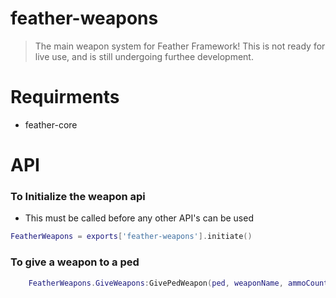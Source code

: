 # feather-weapons
> The main weapon system for Feather Framework!
> This is not ready for live use, and is still undergoing furthee development.

# Requirments
- feather-core

# API
### To Initialize the weapon api
- This must be called before any other API's can be used
```lua
FeatherWeapons = exports['feather-weapons'].initiate()
```

### To give a weapon to a ped
```lua
    FeatherWeapons.GiveWeapons:GivePedWeapon(ped, weaponName, ammoCount, forceInHand)
```